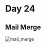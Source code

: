 # Day 24

## Mail Merge

![mail_merge](https://user-images.githubusercontent.com/115932275/196259794-60d164ac-c013-4bc1-a311-0608a2199cc8.gif)
